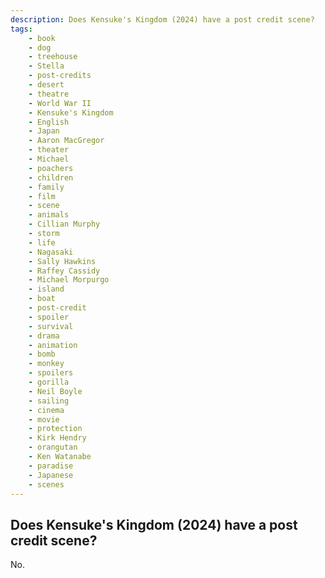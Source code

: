 ```yaml
---
description: Does Kensuke's Kingdom (2024) have a post credit scene?
tags: 
    - book
    - dog
    - treehouse
    - Stella
    - post-credits
    - desert
    - theatre
    - World War II
    - Kensuke's Kingdom
    - English
    - Japan
    - Aaron MacGregor
    - theater
    - Michael
    - poachers
    - children
    - family
    - film
    - scene
    - animals
    - Cillian Murphy
    - storm
    - life
    - Nagasaki
    - Sally Hawkins
    - Raffey Cassidy
    - Michael Morpurgo
    - island
    - boat
    - post-credit
    - spoiler
    - survival
    - drama
    - animation
    - bomb
    - monkey
    - spoilers
    - gorilla
    - Neil Boyle
    - sailing
    - cinema
    - movie
    - protection
    - Kirk Hendry
    - orangutan
    - Ken Watanabe
    - paradise
    - Japanese
    - scenes
---
```


## Does Kensuke's Kingdom (2024) have a post credit scene?

No.
